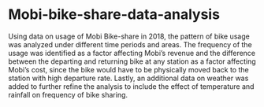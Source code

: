 # Mobi-bike-share-data-analysis
Using data on usage of Mobi Bike-share in 2018,  the pattern of bike usage was analyzed under different time periods and areas. The frequency of the usage was identified as a factor affecting Mobi’s revenue and the difference between the departing and returning bike at any station as a factor affecting Mobi’s cost, since the bike would have to be physically moved back to the station with high departure rate. Lastly, an additional data on weather was added to further refine the analysis to include the effect of temperature and rainfall on frequency of bike sharing.
